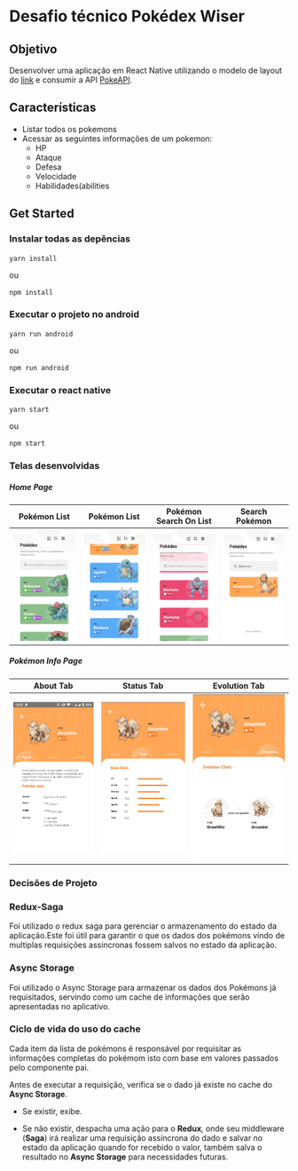 # Desafio técnico Pokédex Wiser

## Objetivo 
  
Desenvolver uma aplicação em React Native utilizando o modelo de layout do [link](https://www.figma.com/file/THLxZSlOoUYMZrjFg0Kl1M/Pok%C3%A9dex?node-id=268%3A320) 
e consumir a API [PokeAPI](https://pokeapi.co/).

## Características 

*  Listar todos os pokemons
*  Acessar as seguintes informações de um pokemon:
    *   HP 
    *   Ataque 
    *   Defesa 
    *   Velocidade 
    *   Habilidades(abilities 

## Get Started

### Instalar todas as depências 
  
    yarn install 
  
ou 

    npm install
  
  
### Executar o projeto no android
  
    yarn run android

ou

    npm run android

### Executar o react native

    yarn start
  
ou 

    npm start
  

### Telas desenvolvidas 


##### Home Page
| Pokémon List                                                                     | Pokémon List                                                                     | Pokémon Search On List                                                           | Search Pokémon                                                                   |
| -------------------------------------------------------------------------------- | -------------------------------------------------------------------------------- | -------------------------------------------------------------------------------- | -------------------------------------------------------------------------------- |
| ![1](https://github.com/lucashca/wiser-pokedex/blob/main/prints/1.jpeg?raw=true) | ![2](https://github.com/lucashca/wiser-pokedex/blob/main/prints/2.jpeg?raw=true) | ![6](https://github.com/lucashca/wiser-pokedex/blob/main/prints/6.jpeg?raw=true) | ![7](https://github.com/lucashca/wiser-pokedex/blob/main/prints/7.jpeg?raw=true) |


##### Pokémon Info Page
| About Tab                                                                        | Status Tab                                                                       | Evolution Tab                                                                    |
| -------------------------------------------------------------------------------- | -------------------------------------------------------------------------------- | -------------------------------------------------------------------------------- |
| ![3](https://github.com/lucashca/wiser-pokedex/blob/main/prints/3.jpeg?raw=true) | ![4](https://github.com/lucashca/wiser-pokedex/blob/main/prints/4.jpeg?raw=true) | ![5](https://github.com/lucashca/wiser-pokedex/blob/main/prints/5.jpeg?raw=true) |



### Decisões de Projeto

### Redux-Saga

  Foi utilizado o redux saga para gerenciar o armazenamento do estado da aplicação.Este foi útil para garantir o que os dados dos pokémons vindo de multiplas requisições assincronas fossem salvos no estado da aplicação.

### Async Storage

  Foi utilizado o Async Storage para armazenar os dados dos Pokémons já requisitados, servindo como um cache de informações que serão apresentadas no aplicativo.
 
### Ciclo de vida do uso do cache
  
  Cada item da lista de pokémons é responsável por requisitar as informações completas do pokémom isto com base em valores passados pelo componente pai.
  
  Antes de executar a requisição, verifica se o dado já existe no cache do **Async Storage**.
  
   *   Se existir, exibe.
    
   *   Se não existir, despacha uma ação para o **Redux**, onde seu middleware (**Saga**) irá realizar uma requisição assíncrona do dado e salvar no estado da aplicação quando for recebido o valor, também salva o resultado no **Async Storage** para necessidades futuras. 